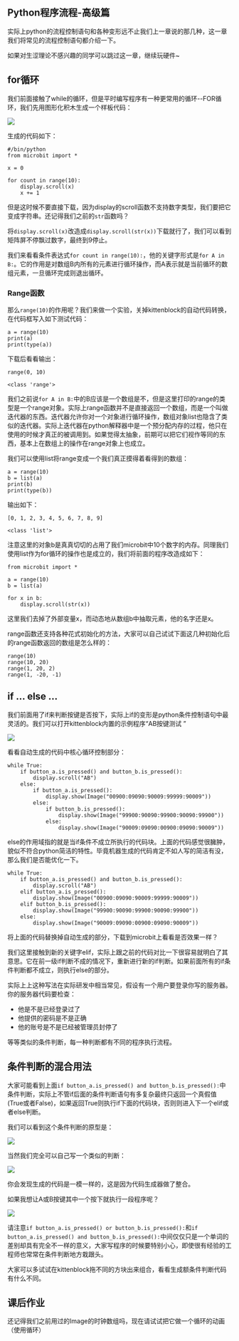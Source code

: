 ## Python程序流程-高级篇

实际上python的流程控制语句和各种变形远不止我们上一章说的那几种，这一章我们将常见的流程控制语句都介绍一下。

如果对生涩理论不感兴趣的同学可以跳过这一章，继续玩硬件~

## for循环

我们前面接触了while的循环，但是平时编写程序有一种更常用的循环--FOR循环，我们先用图形化积木生成一个样板代码：

![](./images/c8_01.png)

生成的代码如下：

	#/bin/python
	from microbit import *
	
	x = 0
	
	for count in range(10):
		display.scroll(x)
		x += 1

但是这时候不要直接下载，因为display的scroll函数不支持数字类型，我们要把它变成字符串。还记得我们之前的`str`函数吗？

将`display.scroll(x)`改造成`display.scroll(str(x))`下载就行了，我们可以看到矩阵屏不停飘过数字，最终到9停止。

我们来看看条件表达式`for count in range(10):`，他的关键字形式是`for A in B:`。它的作用是对数组B内所有的元素进行循环操作，而A表示就是当前循环的数组元素，一旦循环完成则退出循环。

### Range函数

那么`range(10)`的作用呢？我们来做一个实验，关掉kittenblock的自动代码转换，在代码框写入如下测试代码：

	a = range(10)
	print(a)
	print(type(a))

下载后看看输出：

	range(0, 10)
	
	<class 'range'>

我们之前说`for A in B:`中的B应该是一个数组是不，但是这里打印的range的类型是一个range对象。实际上range函数并不是直接返回一个数组，而是一个叫做迭代器的东西。迭代器允许你对一个对象进行循环操作，数组对象list也隐含了类似的迭代器。实际上迭代器在python解释器中是一个预分配内存的过程，他只在使用的时候才真正的被调用到。如果觉得太抽象，前期可以把它们视作等同的东西，基本上在数组上的操作在range对象上也成立。

我们可以使用list将range变成一个我们真正摸得着看得到的数组：

	a = range(10)
	b = list(a)
	print(b)
	print(type(b))

输出如下：

	[0, 1, 2, 3, 4, 5, 6, 7, 8, 9]
	
	<class 'list'>

注意这里的对象b是真真切切的占用了我们microbit中10个数字的内存。同理我们使用list作为for循环的操作也是成立的，我们将前面的程序改造成如下：

	from microbit import *
	
	a = range(10)
	b = list(a)
	
	for x in b:
		display.scroll(str(x))

这里我们去掉了外部变量x，而动态地从数组b中抽取元素，他的名字还是x。

range函数还支持各种花式初始化的方法，大家可以自己试试下面这几种初始化后的range函数返回的数组是怎么样的：
	
	range(10)
	range(10, 20)
	range(1, 20, 2)
	range(1, -20, -1)

## if ... else ...

我们前面用了if来判断按键是否按下，实际上if的变形是python条件控制语句中最灵活的。我们可以打开kittenblock内置的示例程序“AB按键测试
”

![](./images/c8_02.png)

看看自动生成的代码中核心循环控制部分：

	while True:
		if button_a.is_pressed() and button_b.is_pressed():
			display.scroll("AB")
		else:
			if button_a.is_pressed():
				display.show(Image("00900:09090:90009:99999:90009"))
			else:
				if button_b.is_pressed():
					display.show(Image("99900:90090:99900:90090:99900"))
				else:
					display.show(Image("90009:09090:00900:09090:90009"))

else的作用域指的就是当if条件不成立所执行的代码块。上面的代码感觉很臃肿，貌似不符合python简洁的特性。毕竟机器生成的代码肯定不如人写的简洁有没，那么我们是否能优化一下。

	while True:
		if button_a.is_pressed() and button_b.is_pressed():
			display.scroll("AB")
		elif button_a.is_pressed():
			display.show(Image("00900:09090:90009:99999:90009"))
		elif button_b.is_pressed():
			display.show(Image("99900:90090:99900:90090:99900"))
		else:
			display.show(Image("90009:09090:00900:09090:90009"))

将上面的代码替换掉自动生成的部分，下载到microbit上看看是否效果一样？

我们这里接触到新的关键字elif，实际上跟之前的代码对比一下很容易就明白了其意思。它在前一级if判断不成的情况下，重新进行新的if判断。如果前面所有的if条件判断都不成立，则执行else的部分。

实际上上这种写法在实际研发中相当常见，假设有一个用户要登录你写的服务器。你的服务器代码要检查：

- 他是不是已经登录过了
- 他提供的密码是不是正确
- 他的账号是不是已经被管理员封停了

等等类似的条件判断，每一种判断都有不同的程序执行流程。

## 条件判断的混合用法

大家可能看到上面`if button_a.is_pressed() and button_b.is_pressed():`中条件判断，实际上不管if后面的条件判断语句有多复杂最终只返回一个真假值(True或者False)，如果返回True则执行if下面的代码块，否则则进入下一个elif或者else判断。

我们可以看到这个条件判断的原型是：

![](./images/c8_03.png)

当然我们完全可以自己写一个类似的判断：

![](./images/c8_04.png)

你会发现生成的代码是一模一样的，这是因为代码生成器做了整合。

如果我想让A或B按键其中一个按下就执行一段程序呢？

![](./images/c8_05.png)

请注意`if button_a.is_pressed() or button_b.is_pressed():`和`if button_a.is_pressed() and button_b.is_pressed():`中间仅仅只是一个单词的差别却具有完全不一样的意义，大家写程序的时候要特别小心，即使很有经验的工程师也常常在条件判断地方栽跟头。

大家可以多试试在kittenblock拖不同的方块出来组合，看看生成额条件判断代码有什么不同。



## 课后作业

还记得我们之前用过的Image的时钟数组吗，现在请试试把它做一个循环的动画（使用循环）
